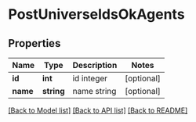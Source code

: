 # PostUniverseIdsOkAgents

## Properties
Name | Type | Description | Notes
------------ | ------------- | ------------- | -------------
**id** | **int** | id integer | [optional] 
**name** | **string** | name string | [optional] 

[[Back to Model list]](../README.md#documentation-for-models) [[Back to API list]](../README.md#documentation-for-api-endpoints) [[Back to README]](../README.md)


